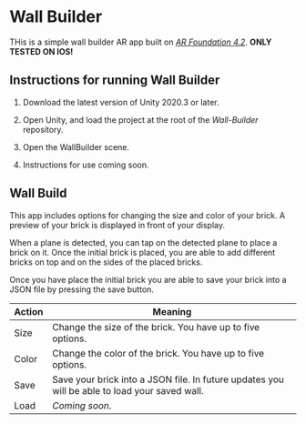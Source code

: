 # Wall Builder

THis is a simple wall builder AR app built on [*AR Foundation 4.2*](https://docs.unity3d.com/Packages/com.unity.xr.arfoundation@4.2/manual/index.html).
**ONLY TESTED ON IOS!**


## Instructions for running Wall Builder

1. Download the latest version of Unity 2020.3 or later.

2. Open Unity, and load the project at the root of the *Wall-Builder* repository.

3. Open the WallBuilder scene.

4. Instructions for use coming soon.


## Wall Build

This app includes options for changing the size and color of your brick. A preview of your brick is displayed in front of your display.

When a plane is detected, you can tap on the detected plane to place a brick on it. Once the initial brick is placed, you are able to add different bricks on top and on the sides of the placed bricks.

Once you have place the initial brick you are able to save your brick into a JSON file by pressing the save button.

| Action | Meaning |
| ------ | ------- |
| Size  | Change the size of the brick. You have up to five options. |
| Color | Change the color of the brick. You have up to five options. |
| Save | Save your brick into a JSON file. In future updates you will be able to load your saved wall. |
| Load | *Coming soon*. |

